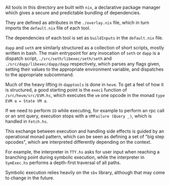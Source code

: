 All tools in this directory are built with `nix`, a declarative package manager 
which gives a secure and predictable bundling of dependencies.

They are defined as attributes in the `./overlay.nix` file, 
which in turn imports the `default.nix` file of each tool.

The dependencies of each tool is set as `buildInputs` in the `default.nix` file.

`dapp` and `seth` are similarly structured as a collection of short scripts,
mostly written in bash. The main entrypoint for any invocation of `seth` or `dapp`
is a dispatch script, `./src/seth/libexec/seth/seth` and `./src/dapp/libexec/dapp/dapp` respectively, which parses any flags given, setting their values to the appropriate environment variable,
and dispatches to the appropriate subcommand.

Much of the heavy lifting in `dapptools` is done in `hevm`. To get a feel of how it is structured,
a good starting point is the `exec1` function of `/src/hevm/src/EVM.hs`, which executes the `vm` one opcode in the monad `type EVM a = State VM a`.

If we need to perform `IO` while executing, for example to perform an rpc call or an smt query,
execution stops with a `VMFailure (Query _)`, which is handled in `Fetch.hs`.

This exchange between execution and handling side effects is guided by an operational monad pattern, which can be seen as defining a set of "big step opcodes", which are interpreted differently depending on the context.

For example, the interpreter in `TTY.hs` asks for user input when reaching a branching point during symbolic execution, while the interpreter in `SymExec.hs` performs a depth-first traversal of all paths.

Symbolic execution relies heavily on the `sbv` library, although that may come to change in the future.
